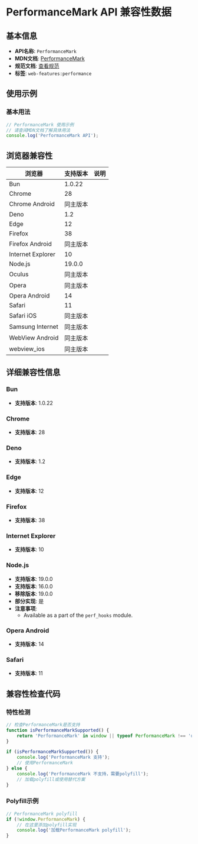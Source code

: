 # PerformanceMark API 兼容性数据

## 基本信息

- **API名称**: `PerformanceMark`
- **MDN文档**: [PerformanceMark](https://developer.mozilla.org/docs/Web/API/PerformanceMark)
- **规范文档**: [查看规范](https://w3c.github.io/user-timing/#performancemark)
- **标签**: `web-features:performance`

## 使用示例

### 基本用法

```javascript
// PerformanceMark 使用示例
// 请查阅MDN文档了解具体用法
console.log('PerformanceMark API');
```

## 浏览器兼容性

| 浏览器 | 支持版本 | 说明 |
|--------|----------|------|
| Bun | 1.0.22 |  |
| Chrome | 28 |  |
| Chrome Android | 同主版本 |  |
| Deno | 1.2 |  |
| Edge | 12 |  |
| Firefox | 38 |  |
| Firefox Android | 同主版本 |  |
| Internet Explorer | 10 |  |
| Node.js | 19.0.0 |  |
| Oculus | 同主版本 |  |
| Opera | 同主版本 |  |
| Opera Android | 14 |  |
| Safari | 11 |  |
| Safari iOS | 同主版本 |  |
| Samsung Internet | 同主版本 |  |
| WebView Android | 同主版本 |  |
| webview_ios | 同主版本 |  |

## 详细兼容性信息

### Bun

- **支持版本**: 1.0.22

### Chrome

- **支持版本**: 28

### Deno

- **支持版本**: 1.2

### Edge

- **支持版本**: 12

### Firefox

- **支持版本**: 38

### Internet Explorer

- **支持版本**: 10

### Node.js

- **支持版本**: 19.0.0
- **支持版本**: 16.0.0
- **移除版本**: 19.0.0
- **部分实现**: 是
- **注意事项**:
  - Available as a part of the `perf_hooks` module.

### Opera Android

- **支持版本**: 14

### Safari

- **支持版本**: 11

## 兼容性检查代码

### 特性检测

```javascript
// 检查PerformanceMark是否支持
function isPerformanceMarkSupported() {
    return 'PerformanceMark' in window || typeof PerformanceMark !== 'undefined';
}

if (isPerformanceMarkSupported()) {
    console.log('PerformanceMark 支持');
    // 使用PerformanceMark
} else {
    console.log('PerformanceMark 不支持，需要polyfill');
    // 加载polyfill或使用替代方案
}
```

### Polyfill示例

```javascript
// PerformanceMark polyfill
if (!window.PerformanceMark) {
    // 在这里添加polyfill实现
    console.log('加载PerformanceMark polyfill');
}
```


